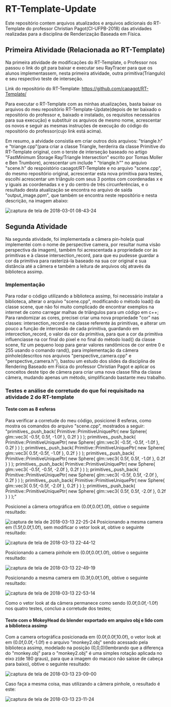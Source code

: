 # RT-Template-Update
  Este repositório contem arquivos atualizados e arquivos adicionais do RT-Template do professor Christian Pagot(CI-UFPB-2018) das atividades realizadas para a disciplina de Renderização Baseada em Física.

## Primeira Atividade (Relacionada ao RT-Template)
  Na primeira atividade de modificações do RT-Template, o Professor nos passou o link do git para baixar e executar seu RayTracer para que os alunos implementassem, nesta primeira atividade, outra primitiva(Triangulo) e seu respectivo teste de interseção. 
  
Link do repositório do RT-Template: https://github.com/capagot/RT-Template/

Para executar o RT-Template com as minhas atualizações, basta baixar os arquivos do meu repositório RT-Template-Update(depois de ter baixado o repositório do professor e, baixado e instalado, os requisitos necessários para sua execução) e substituir os arquivos de mesmo nome, acrescentar os novos e seguir as mesmas instruções de execução do código do repositório do professor(cujo link está acima).

Em resumo, a atvidade consistia em criar outros dois arquivos: "triangle.h" e "triange.cpp"(para criar a classe Triangle, herderira da classe Primitive do RT-Template original, com o terste de interseção baseado no artigo "FastMinimum Storage Ray/Triangle Intersection" escrito por Tomas Moller e Ben Trumbore), acrescentar um include "<include> "triangle.h"" no arquivo "scene.h" do  respoistório caoagot/RT-Template e no arquivo "scene.cpp", do mesmo repositório original, acrescentar esta nova primitiva para testes, escolhi acrescentar um triângulo com seus 3 pontos com coordenadas x e y iguais as coordenadas x e y do centro de três circunferências, e o resultado desta atualização se encontra no arquivo de saída "output_image.ppm", que também se encontra neste repositório e nesta descrição, na imagem abaixo:
  
![captura de tela de 2018-03-01 08-43-24](https://user-images.githubusercontent.com/30930332/36843181-dfc3f420-1d2c-11e8-948c-cecbecf66867.jpg)

## Segunda Atividade
Na segunda atividade, foi implementada a câmera pin-hole(a qual implementei com o nome de perspective camera, por resultar numa visão perspectiva da imagem), também foi acrescentada a propriedade cor às primitivas e à classe intersection_record, para que eu pudesse guardar a cor da primitiva para rasterizá-la baseado na sua cor original e sua distância até a câmera e também a leitura de arquivos obj através da biblioteca assimp.

### Implementação

Para rodar o código utilizando a biblioteca assimp, foi necessário instalar a biblioteca, alterar o arquivo "scene.cpp", modificando o método load() da classe scene,  que não foi muito complicado de encontrar exemplos na internet de como carregar malhas de triângulos para um código em c++;
Para randomizar as cores, precisei criar uma nova propriedade "cor" nas classes: intersection_record e na classe referente às primitivas, e alterar um pouco a função de intercesão de cada primitiva, guardando em intercection_record, o valor da cor da primitiva, para que a cor da primitiva influenciasse na cor final do pixel e no final do método load() da classe scene, fiz um pequeno loop para gerar valores randômicos de cor entre 0 e 255 usando o comando rand(), para implementação da câmera pinhole(descritos nos arquivos "perspective_camera.cpp" e "perspective_camera.h"), bastou um estudo dos slides da disciplina de Rendering Baseado em Física do professor Christian Pagot e aplicar os conceitos deste tipo de câmera para criar uma nova classe filha da classe câmera, mudando apenas um método, simplificando bastante meu trabalho.

### Testes e análise de corretude do que foi requisitado na atividade 2 do RT-template

#### Teste com as 8 esferas
Para verificar a corretude do meu código, posicionei 8 esferas, como mostra os comandos do arquivo "scene.cpp", mostrados a seguir:
   "primitives_.push_back( Primitive::PrimitiveUniquePtr( new Sphere{ glm::vec3{ -0.5f, 0.5f, -1.0f }, 0.2f } ) );
    primitives_.push_back( Primitive::PrimitiveUniquePtr( new Sphere{ glm::vec3{ -0.5f, -0.5f, -1.0f }, 0.2f } ) );
    primitives_.push_back( Primitive::PrimitiveUniquePtr( new Sphere{ glm::vec3{  0.5f,-0.5f, -1.0f }, 0.2f } ) );
    primitives_.push_back( Primitive::PrimitiveUniquePtr( new Sphere{ glm::vec3{  0.5f, 0.5f, -1.0f }, 0.2f } ) );
    primitives_.push_back( Primitive::PrimitiveUniquePtr( new Sphere{ glm::vec3{ -0.5f, -0.5f, -2.0f }, 0.2f } ) );
    primitives_.push_back( Primitive::PrimitiveUniquePtr( new Sphere{ glm::vec3{ -0.5f, 0.5f, -2.0f }, 0.2f } ) );
    primitives_.push_back( Primitive::PrimitiveUniquePtr( new Sphere{ glm::vec3{  0.5f,-0.5f, -2.0f }, 0.2f } ) );
    primitives_.push_back( Primitive::PrimitiveUniquePtr( new Sphere{ glm::vec3{  0.5f, 0.5f, -2.0f }, 0.2f } ) );"
    
Posicionei a câmera ortográfica em (0.0f,0.0f,1.0f), obtive o seguinte resultado:

![captura de tela de 2018-03-13 22-25-24](https://user-images.githubusercontent.com/30930332/37378323-7f369208-270d-11e8-9210-b80c0b4fd427.png)
Posicionando a mesma camera em (1.5f,0.0f,1.0f), sem modificar o vetor look at, obtive o seguinte resultado:

![captura de tela de 2018-03-13 22-44-12](https://user-images.githubusercontent.com/30930332/37378964-250c0bca-2710-11e8-9187-952cbda28162.png)

Posicionando a camera pinhole em (0.0f,0.0f,1.0f), obtive o seguinte resultado:

![captura de tela de 2018-03-13 22-49-19](https://user-images.githubusercontent.com/30930332/37379102-cfac5aa8-2710-11e8-8c76-68d3187d6cf2.png)

Posicionando a mesma camera em (0.3f,0.0f,1.0f), obtive o seguinte resultado:

![captura de tela de 2018-03-13 22-53-14](https://user-images.githubusercontent.com/30930332/37379244-71c39388-2711-11e8-9cc4-c986b11e293d.png)

Como o vetor look at da câmera permanece como sendo (0.0f,0.0f,-1.0f) nos quatro testes, concluo a corretude dos testes;

#### Teste com o MokeyHead do blender exportado em arquivo obj e lido com a biblioteca assimp

Com a camera ortográfica posicionada em (0.0f,0.0f,10.0f), o vetor look at em (0.0f,0.0f,-1.0f) e o arquivo "monkey2.obj" sendo acessado pela biblioteca assimp, modelado na posição (0,0,0)(lembrando que a diferença do "monkey.obj" para o "monkey2.obj" é uma simples rotação aplicada no eixo z(de 180 graus), para que a imagem do macaco não saísse de cabeça para baixo), obtive o seguinte resultado:

![captura de tela de 2018-03-13 23-09-00](https://user-images.githubusercontent.com/30930332/37379706-94746c3e-2713-11e8-8842-5fe2699e6058.png)

Caso faça a mesma coisa, mas utilizando a câmera pinhole, o resultado é este:

![captura de tela de 2018-03-13 23-11-24](https://user-images.githubusercontent.com/30930332/37379773-f2e0f206-2713-11e8-99cb-75582b4c1f9c.png)



